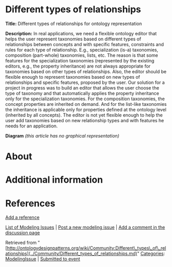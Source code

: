 #  Different types of relationships


__Title:__ Different types of relationships for ontology representation


__Description:__ In real applications, we need a flexible ontology editor that helps the user represent taxonomies based on different types of relationships between concepts and with specific features, constraints and rules for each type of relationship. E.g., specialization (is-a) taxonomies, composition (part-whole) taxonomies, lists, etc. The reason is that some features for the specialization taxonomies (represented by the existing editors, e.g., the property inheritance) are not always appropriate for taxonomies based on other types of relationships.
Also, the editor should be flexible enough to represent taxonomies based on new types of relationships and specific features, proposed by the user.
Our solution for a project in progress was to build an editor that allows the user choose the type of taxonomy and that automatically applies the property inheritance only for the specialization taxonomies. For the composition taxonomies, the concept properties are inherited on demand. And for the list-like taxonomies the inheritance is applicable only for properties defined at the ontology level (inherited by all concepts). The editor is not yet flexible enough to help the user add taxonomies based on new relationship types and with features he needs for an application. 


__Diagram__
_(this article has no graphical representation)_



#  About


  




#  Additional information


#  References


[Add a reference](index.php@title=Odp%253AAdd_reference&subject=Community%253ADifferent+types+of+relationships.html "http://ontologydesignpatterns.org/wiki/index.php?title=Odp:Add_reference&subject=Community%3ADifferent+types+of+relationships")


  




 [List of Modeling Issues](../Community/Main.md "Community:Main") | [Post a new modeling issue](../Community/PostModelingIssue.md "Community:PostModelingIssue") | [Add a comment in the discussion page](index.php@title=Odp%253AAdd_comment&target=Community_talk%253ADifferent_types_of_relationships.html#New_comment "http://ontologydesignpatterns.org/wiki/index.php?title=Odp:Add_comment&target=Community_talk:Different_types_of_relationships#New_comment")


Retrieved from "[http://ontologydesignpatterns.org/wiki/Community:Different\_types\_of\_relationships](../Community/Different_types_of_relationships.md)"
 [Categories](http://ontologydesignpatterns.org/wiki/Special:Categories "Special:Categories"): [ModelingIssue](../Category/ModelingIssue.md "Category:ModelingIssue") | [Submitted to event](../Category/Submitted_to_event.md "Category:Submitted to event")